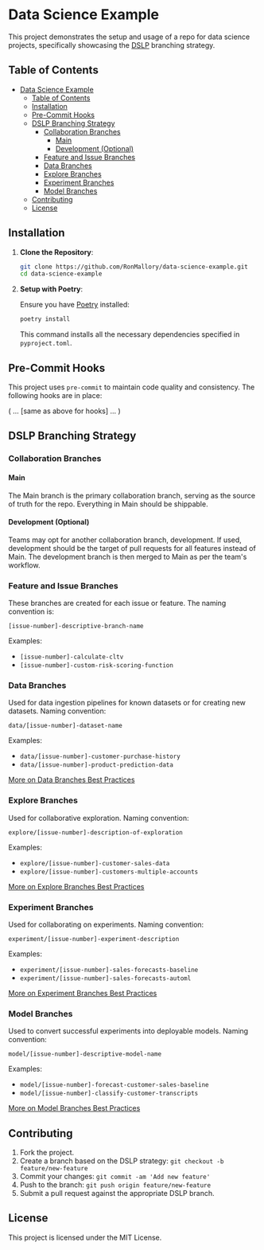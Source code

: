 # Data Science Example

This project demonstrates the setup and usage of a repo for data science projects, specifically showcasing the [DSLP](https://github.com/dslp/dslp/tree/main) branching strategy.

## Table of Contents
- [Data Science Example](#data-science-example)
  - [Table of Contents](#table-of-contents)
  - [Installation](#installation)
  - [Pre-Commit Hooks](#pre-commit-hooks)
  - [DSLP Branching Strategy](#dslp-branching-strategy)
    - [Collaboration Branches](#collaboration-branches)
      - [Main](#main)
      - [Development (Optional)](#development-optional)
    - [Feature and Issue Branches](#feature-and-issue-branches)
    - [Data Branches](#data-branches)
    - [Explore Branches](#explore-branches)
    - [Experiment Branches](#experiment-branches)
    - [Model Branches](#model-branches)
  - [Contributing](#contributing)
  - [License](#license)

## Installation

1. **Clone the Repository**:

   ```bash
   git clone https://github.com/RonMallory/data-science-example.git
   cd data-science-example
   ```

2. **Setup with Poetry**:

   Ensure you have [Poetry](https://python-poetry.org/docs/) installed:

   ```bash
   poetry install
   ```

   This command installs all the necessary dependencies specified in `pyproject.toml`.

## Pre-Commit Hooks

This project uses `pre-commit` to maintain code quality and consistency. The following hooks are in place:

( ... [same as above for hooks] ... )

## DSLP Branching Strategy

### Collaboration Branches

#### Main

The Main branch is the primary collaboration branch, serving as the source of truth for the repo. Everything in Main should be shippable.

#### Development (Optional)

Teams may opt for another collaboration branch, development. If used, development should be the target of pull requests for all features instead of Main. The development branch is then merged to Main as per the team's workflow.

### Feature and Issue Branches

These branches are created for each issue or feature. The naming convention is:

```
[issue-number]-descriptive-branch-name
```

Examples:

- `[issue-number]-calculate-cltv`
- `[issue-number]-custom-risk-scoring-function`

### Data Branches

Used for data ingestion pipelines for known datasets or for creating new datasets. Naming convention:

```
data/[issue-number]-dataset-name
```

Examples:

- `data/[issue-number]-customer-purchase-history`
- `data/[issue-number]-product-prediction-data`

[More on Data Branches Best Practices](#)

### Explore Branches

Used for collaborative exploration. Naming convention:

```
explore/[issue-number]-description-of-exploration
```

Examples:

- `explore/[issue-number]-customer-sales-data`
- `explore/[issue-number]-customers-multiple-accounts`

[More on Explore Branches Best Practices](#)

### Experiment Branches

Used for collaborating on experiments. Naming convention:

```
experiment/[issue-number]-experiment-description
```

Examples:

- `experiment/[issue-number]-sales-forecasts-baseline`
- `experiment/[issue-number]-sales-forecasts-automl`

[More on Experiment Branches Best Practices](#)

### Model Branches

Used to convert successful experiments into deployable models. Naming convention:

```
model/[issue-number]-descriptive-model-name
```

Examples:

- `model/[issue-number]-forecast-customer-sales-baseline`
- `model/[issue-number]-classify-customer-transcripts`

[More on Model Branches Best Practices](#)

## Contributing

1. Fork the project.
2. Create a branch based on the DSLP strategy: `git checkout -b feature/new-feature`
3. Commit your changes: `git commit -am 'Add new feature'`
4. Push to the branch: `git push origin feature/new-feature`
5. Submit a pull request against the appropriate DSLP branch.

## License

This project is licensed under the MIT License.

